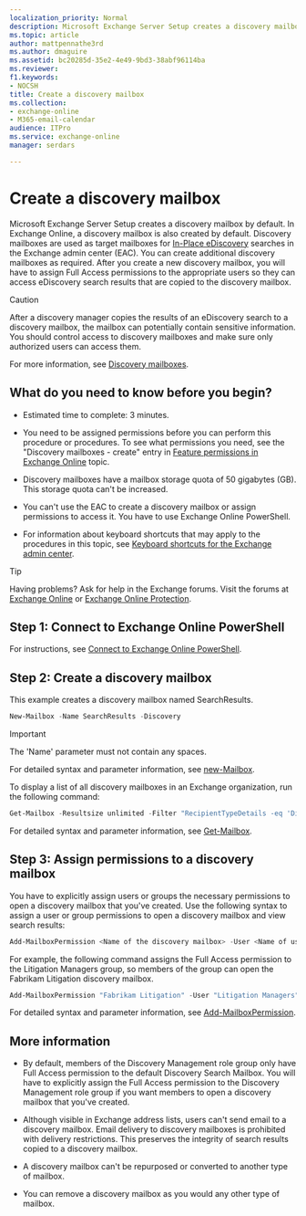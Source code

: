```yaml
---
localization_priority: Normal
description: Microsoft Exchange Server Setup creates a discovery mailbox by default. In Exchange Online, a discovery mailbox is also created by default. Discovery mailboxes are used as target mailboxes for In-Place eDiscovery searches in the Exchange admin center (EAC). You can create additional discovery mailboxes as required. After you create a new discovery mailbox, you will have to assign Full Access permissions to the appropriate users so they can access eDiscovery search results that are copied to the discovery mailbox.
ms.topic: article
author: mattpennathe3rd
ms.author: dmaguire
ms.assetid: bc20285d-35e2-4e49-9bd3-38abf96114ba
ms.reviewer: 
f1.keywords:
- NOCSH
title: Create a discovery mailbox
ms.collection: 
- exchange-online
- M365-email-calendar
audience: ITPro
ms.service: exchange-online
manager: serdars

---
```


# Create a discovery mailbox

Microsoft Exchange Server Setup creates a discovery mailbox by default. In Exchange Online, a discovery mailbox is also created by default. Discovery mailboxes are used as target mailboxes for [In-Place eDiscovery](in-place-ediscovery.md) searches in the Exchange admin center (EAC). You can create additional discovery mailboxes as required. After you create a new discovery mailbox, you will have to assign Full Access permissions to the appropriate users so they can access eDiscovery search results that are copied to the discovery mailbox.

> [!CAUTION]
> After a discovery manager copies the results of an eDiscovery search to a discovery mailbox, the mailbox can potentially contain sensitive information. You should control access to discovery mailboxes and make sure only authorized users can access them.

For more information, see [Discovery mailboxes](in-place-ediscovery.md#discmbxs).

## What do you need to know before you begin?

- Estimated time to complete: 3 minutes.

- You need to be assigned permissions before you can perform this procedure or procedures. To see what permissions you need, see the "Discovery mailboxes - create" entry in [Feature permissions in Exchange Online](../../permissions-exo/feature-permissions.md) topic.

- Discovery mailboxes have a mailbox storage quota of 50 gigabytes (GB). This storage quota can't be increased.

- You can't use the EAC to create a discovery mailbox or assign permissions to access it. You have to use Exchange Online PowerShell.

- For information about keyboard shortcuts that may apply to the procedures in this topic, see [Keyboard shortcuts for the Exchange admin center](../../accessibility/keyboard-shortcuts-in-admin-center.md).

> [!TIP]
> Having problems? Ask for help in the Exchange forums. Visit the forums at [Exchange Online](https://go.microsoft.com/fwlink/p/?linkId=267542) or [Exchange Online Protection](https://go.microsoft.com/fwlink/p/?linkId=285351).

## Step 1: Connect to Exchange Online PowerShell

For instructions, see [Connect to Exchange Online PowerShell](https://go.microsoft.com/fwlink/p/?LinkId=517283).

## Step 2: Create a discovery mailbox

This example creates a discovery mailbox named SearchResults.

```PowerShell
New-Mailbox -Name SearchResults -Discovery
```

> [!IMPORTANT]
> The 'Name' parameter must not contain any spaces.

For detailed syntax and parameter information, see [new-Mailbox](https://docs.microsoft.com/powershell/module/exchange/new-mailbox).

To display a list of all discovery mailboxes in an Exchange organization, run the following command:

```PowerShell
Get-Mailbox -Resultsize unlimited -Filter "RecipientTypeDetails -eq 'DiscoveryMailbox'"
```

For detailed syntax and parameter information, see [Get-Mailbox](https://docs.microsoft.com/powershell/module/exchange/get-mailbox).

## Step 3: Assign permissions to a discovery mailbox

You have to explicitly assign users or groups the necessary permissions to open a discovery mailbox that you've created. Use the following syntax to assign a user or group permissions to open a discovery mailbox and view search results:

```PowerShell
Add-MailboxPermission <Name of the discovery mailbox> -User <Name of user or group> -AccessRights FullAccess -InheritanceType all
```

For example, the following command assigns the Full Access permission to the Litigation Managers group, so members of the group can open the Fabrikam Litigation discovery mailbox.

```PowerShell
Add-MailboxPermission "Fabrikam Litigation" -User "Litigation Managers" -AccessRights FullAccess -InheritanceType all
```

For detailed syntax and parameter information, see [Add-MailboxPermission](https://docs.microsoft.com/powershell/module/exchange/add-mailboxpermission).

## More information

- By default, members of the Discovery Management role group only have Full Access permission to the default Discovery Search Mailbox. You will have to explicitly assign the Full Access permission to the Discovery Management role group if you want members to open a discovery mailbox that you've created.

- Although visible in Exchange address lists, users can't send email to a discovery mailbox. Email delivery to discovery mailboxes is prohibited with delivery restrictions. This preserves the integrity of search results copied to a discovery mailbox.

- A discovery mailbox can't be repurposed or converted to another type of mailbox.

- You can remove a discovery mailbox as you would any other type of mailbox.
